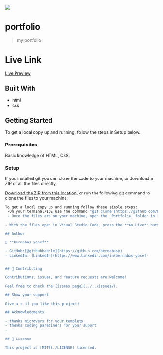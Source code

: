 ![](https://img.shields.io/badge/Microverse-blueviolet)

# portfolio

> my portfolio
> 
 # Live Link
[Live Preview](https://bernabasy.github.io/Portfolio/)


## Built With

- html
- css

## Getting Started
To get a local copy up and running, follow the steps in Setup below.

### Prerequisites
Basic knowledge of HTML, CSS.

### Setup
If you installed git you can clone the code to your machine, or download a ZIP of all the files directly.

[Download the ZIP from this location](https://github.com/bernabasy/Portfolio/archive/refs/heads/main.zip), or run the following [git](https://git-scm.com/downloads) command to clone the files to your machine:

```bash
To get a local copy up and running follow these simple steps:
 -On your terminal/IDE use the command "git clone [https://github.com/bernabasy/poritipholio.git"](https://github.com/bernabasy/poritipholio.git) "
 - Once the files are on your machine, open the _Portfolio_ folder in [Visual Studio Code](https://code.visualstudio.com/)

- With the files open in Visual Studio Code, press the **Go Live** button at the bottom of the window to launch the files with [Live Server](https://marketplace.visualstudio.com/items?itemName=ritwickdey.LiveServer).

## Author

👤 **bernabas yosef**

- GitHub:[@githubhandle](https://github.com/bernabasy)
- LinkedIn: [LinkedIn](https://www.linkedin.com/in/bernabas-yosef)


## 🤝 Contributing

Contributions, issues, and feature requests are welcome!

Feel free to check the [issues page](../../issues/).

## Show your support

Give a ⭐️ if you like this project!

## Acknowledgments

- thanks microvers for your templets
- thenks coding paretiners for your suport
-

## 📝 License

This project is [MIT](./LICENSE) licensed.

